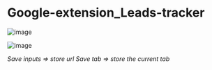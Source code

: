 # Google-extension_Leads-tracker
![image](https://user-images.githubusercontent.com/56123892/227748199-b5e34cd0-b3d2-4cba-b80b-e46534fced15.png)

![image](https://user-images.githubusercontent.com/56123892/227748241-1aa6f72c-1c1d-4db0-84be-274a9397ae01.png)


*Save inputs => store url*
*Save tab => store the current tab*

